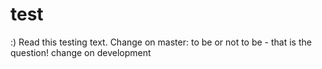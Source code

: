 # test

:)
Read this testing text.
Change on master: to be or not to be - that is the question!
change on development